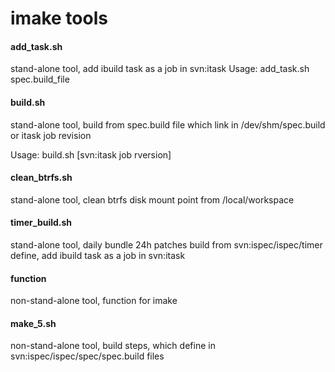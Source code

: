 imake tools
======

#### add_task.sh
stand-alone tool, add ibuild task as a job in svn:itask
Usage: add_task.sh spec.build_file

#### build.sh
stand-alone tool, build from spec.build file which link in /dev/shm/spec.build or itask job revision

Usage: build.sh [svn:itask job rversion]

#### clean_btrfs.sh
stand-alone tool, clean btrfs disk mount point from /local/workspace

#### timer_build.sh
stand-alone tool, daily bundle 24h patches build from svn:ispec/ispec/timer define, add ibuild task as a job in svn:itask

#### function
non-stand-alone tool, function for imake

#### make_5.sh
non-stand-alone tool, build steps, which define in svn:ispec/ispec/spec/spec.build files

